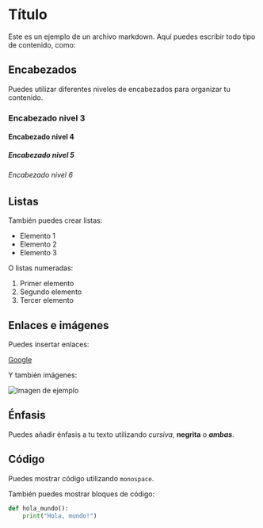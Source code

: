 # Título

Este es un ejemplo de un archivo markdown. Aquí puedes escribir todo tipo de contenido, como:

## Encabezados

Puedes utilizar diferentes niveles de encabezados para organizar tu contenido.

### Encabezado nivel 3

#### Encabezado nivel 4

##### Encabezado nivel 5

###### Encabezado nivel 6

## Listas

También puedes crear listas:

- Elemento 1
- Elemento 2
- Elemento 3

O listas numeradas:

1. Primer elemento
2. Segundo elemento
3. Tercer elemento

## Enlaces e imágenes

Puedes insertar enlaces:

[Google](https://www.google.com)

Y también imágenes:

![Imagen de ejemplo](https://via.placeholder.com/150)

## Énfasis

Puedes añadir énfasis a tu texto utilizando *cursiva*, **negrita** o ***ambas***.

## Código

Puedes mostrar código utilizando `monospace`.

También puedes mostrar bloques de código:

```python
def hola_mundo():
    print("Hola, mundo!")
